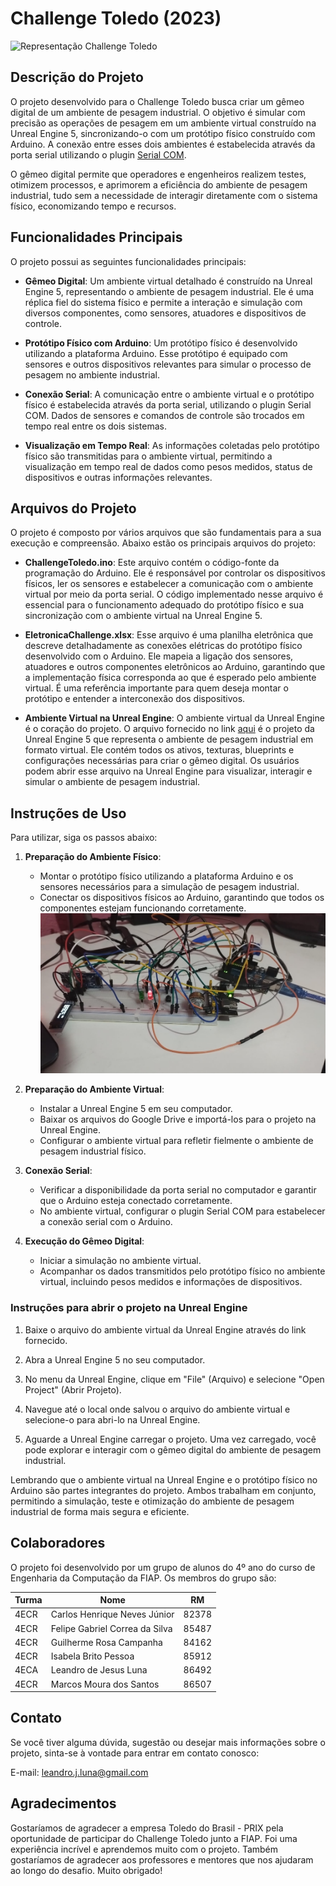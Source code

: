 # Challenge Toledo (2023)

![Representação Challenge Toledo](https://www.insper.edu.br/wp-content/uploads/2022/05/Digital-twins.jpg)

## Descrição do Projeto

O projeto desenvolvido para o Challenge Toledo busca criar um gêmeo digital de um ambiente de pesagem industrial. O objetivo é simular com precisão as operações de pesagem em um ambiente virtual construído na Unreal Engine 5, sincronizando-o com um protótipo físico construído com Arduino. A conexão entre esses dois ambientes é estabelecida através da porta serial utilizando o plugin [Serial COM](https://github.com/videofeedback/Unreal_Engine_SerialCOM_Plugin).

O gêmeo digital permite que operadores e engenheiros realizem testes, otimizem processos, e aprimorem a eficiência do ambiente de pesagem industrial, tudo sem a necessidade de interagir diretamente com o sistema físico, economizando tempo e recursos.

## Funcionalidades Principais

O projeto possui as seguintes funcionalidades principais:

- **Gêmeo Digital**: Um ambiente virtual detalhado é construído na Unreal Engine 5, representando o ambiente de pesagem industrial. Ele é uma réplica fiel do sistema físico e permite a interação e simulação com diversos componentes, como sensores, atuadores e dispositivos de controle.

- **Protótipo Físico com Arduino**: Um protótipo físico é desenvolvido utilizando a plataforma Arduino. Esse protótipo é equipado com sensores e outros dispositivos relevantes para simular o processo de pesagem no ambiente industrial.

- **Conexão Serial**: A comunicação entre o ambiente virtual e o protótipo físico é estabelecida através da porta serial, utilizando o plugin Serial COM. Dados de sensores e comandos de controle são trocados em tempo real entre os dois sistemas.

- **Visualização em Tempo Real**: As informações coletadas pelo protótipo físico são transmitidas para o ambiente virtual, permitindo a visualização em tempo real de dados como pesos medidos, status de dispositivos e outras informações relevantes.

<!-- - **Controle Remoto**: O ambiente virtual possibilita o controle remoto de atuadores no protótipo físico. Isso permite que os usuários testem diferentes cenários e modifiquem o comportamento do sistema físico de forma segura. -->

<!-- - **Análise e Otimização**: Recursos de análise e otimização para o ambiente de pesagem industrial. Os usuários podem coletar dados, identificar padrões, realizar simulações e ajustar parâmetros para melhorar a eficiência e a precisão do processo de pesagem. -->

## Arquivos do Projeto

O projeto é composto por vários arquivos que são fundamentais para a sua execução e compreensão. Abaixo estão os principais arquivos do projeto:

- **ChallengeToledo.ino**: Este arquivo contém o código-fonte da programação do Arduino. Ele é responsável por controlar os dispositivos físicos, ler os sensores e estabelecer a comunicação com o ambiente virtual por meio da porta serial. O código implementado nesse arquivo é essencial para o funcionamento adequado do protótipo físico e sua sincronização com o ambiente virtual na Unreal Engine 5.

- **EletronicaChallenge.xlsx**: Esse arquivo é uma planilha eletrônica que descreve detalhadamente as conexões elétricas do protótipo físico desenvolvido com o Arduino. Ele mapeia a ligação dos sensores, atuadores e outros componentes eletrônicos ao Arduino, garantindo que a implementação física corresponda ao que é esperado pelo ambiente virtual. É uma referência importante para quem deseja montar o protótipo e entender a interconexão dos dispositivos.

- **Ambiente Virtual na Unreal Engine**: O ambiente virtual da Unreal Engine é o coração do projeto. O arquivo fornecido no link [aqui](https://drive.google.com/file/d/1ex6n0P7Qj17MwhivxlYXxKxVmsdrqS4h/view?usp=sharing) é o projeto da Unreal Engine 5 que representa o ambiente de pesagem industrial em formato virtual. Ele contém todos os ativos, texturas, blueprints e configurações necessárias para criar o gêmeo digital. Os usuários podem abrir esse arquivo na Unreal Engine para visualizar, interagir e simular o ambiente de pesagem industrial.

## Instruções de Uso

Para utilizar, siga os passos abaixo:

1. **Preparação do Ambiente Físico**:

   - Montar o protótipo físico utilizando a plataforma Arduino e os sensores necessários para a simulação de pesagem industrial.
   - Conectar os dispositivos físicos ao Arduino, garantindo que todos os componentes estejam funcionando corretamente.
   ![Protótipo Fisico](./PrototipoFisico.jpeg)

2. **Preparação do Ambiente Virtual**:

   - Instalar a Unreal Engine 5 em seu computador.
   - Baixar os arquivos do Google Drive e importá-los para o projeto na Unreal Engine.
   - Configurar o ambiente virtual para refletir fielmente o ambiente de pesagem industrial físico.

3. **Conexão Serial**:

   - Verificar a disponibilidade da porta serial no computador e garantir que o Arduino esteja conectado corretamente.
   - No ambiente virtual, configurar o plugin Serial COM para estabelecer a conexão serial com o Arduino.

4. **Execução do Gêmeo Digital**:

   - Iniciar a simulação no ambiente virtual.
   - Acompanhar os dados transmitidos pelo protótipo físico no ambiente virtual, incluindo pesos medidos e informações de dispositivos.

<!-- 5. **Controle Remoto e Análise**:

   - Utilizar os controles do ambiente virtual para enviar comandos ao protótipo físico e verificar como ele responde.
   - Coletar dados, realizar análises e simulações para otimizar o processo de pesagem industrial. -->


### Instruções para abrir o projeto na Unreal Engine

1. Baixe o arquivo do ambiente virtual da Unreal Engine através do link fornecido.
   
2. Abra a Unreal Engine 5 no seu computador.
   
3. No menu da Unreal Engine, clique em "File" (Arquivo) e selecione "Open Project" (Abrir Projeto).
   
4. Navegue até o local onde salvou o arquivo do ambiente virtual e selecione-o para abri-lo na Unreal Engine.

5. Aguarde a Unreal Engine carregar o projeto. Uma vez carregado, você pode explorar e interagir com o gêmeo digital do ambiente de pesagem industrial.

Lembrando que o ambiente virtual na Unreal Engine e o protótipo físico no Arduino são partes integrantes do projeto. Ambos trabalham em conjunto, permitindo a simulação, teste e otimização do ambiente de pesagem industrial de forma mais segura e eficiente.

## Colaboradores

O projeto foi desenvolvido por um grupo de alunos do 4º ano do curso de Engenharia da Computação da FIAP. Os membros do grupo são:

| Turma | Nome                            | RM     |
|-------|---------------------------------|--------|
| 4ECR  | Carlos Henrique Neves Júnior    | 82378  |
| 4ECR  | Felipe Gabriel Correa da Silva | 85487  |
| 4ECR  | Guilherme Rosa Campanha         | 84162  |
| 4ECR  | Isabela Brito Pessoa           | 85912  |
| 4ECA  | Leandro de Jesus Luna          | 86492  |
| 4ECR  | Marcos Moura dos Santos        | 86507  |

## Contato

Se você tiver alguma dúvida, sugestão ou desejar mais informações sobre o projeto, sinta-se à vontade para entrar em contato conosco:

E-mail: leandro.j.luna@gmail.com

## Agradecimentos

Gostaríamos de agradecer a empresa Toledo do Brasil - PRIX pela oportunidade de participar do Challenge Toledo junto a FIAP. Foi uma experiência incrível e aprendemos muito com o projeto. Também gostaríamos de agradecer aos professores e mentores que nos ajudaram ao longo do desafio. Muito obrigado!